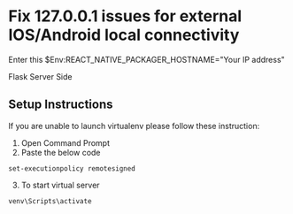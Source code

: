 # Fix 127.0.0.1 issues for external IOS/Android local connectivity

Enter this
$Env:REACT_NATIVE_PACKAGER_HOSTNAME="Your IP address"



Flask Server Side
## Setup Instructions

If you are unable to launch virtualenv please follow these instruction:

1. Open Command Prompt
2. Paste the below code

```
set-executionpolicy remotesigned
```

3. To start virtual server
```
venv\Scripts\activate
```


